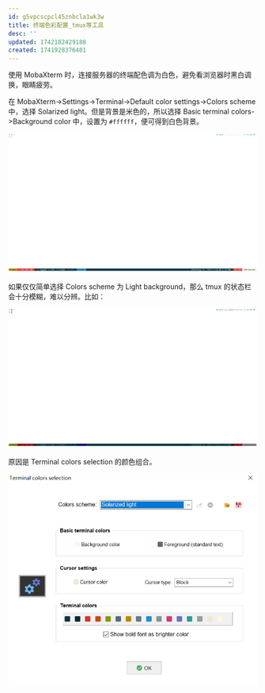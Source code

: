 ```yaml
---
id: g5vpcscpcl45znbcla1wk3w
title: 终端色彩配置_tmux等工具
desc: ''
updated: 1742182429188
created: 1741928376401
---
```


使用 MobaXterm 时，连接服务器的终端配色调为白色，避免看浏览器时黑白调换，眼睛疲劳。

在 MobaXterm->Settings->Terminal->Default color settings->Colors scheme 中，选择 Solarized light。但是背景是米色的，所以选择 Basic terminal colors->Background color 中，设置为 `#ffffff`，便可得到白色背景。

![solorizedj_light](assets/images/utils.终端色彩配置_tmux等工具/solorizedj_light.png)

如果仅仅简单选择 Colors scheme 为 Light background，那么 tmux 的状态栏会十分模糊，难以分辨。比如：

![light_background](assets/images/utils.终端色彩配置_tmux等工具/light_background.png)

原因是 Terminal colors selection 的颜色组合。

![color_settings](assets/images/utils.终端色彩配置_tmux等工具/color_settings.png)